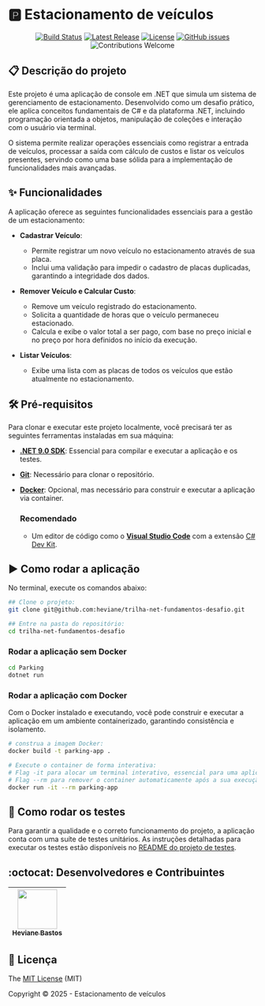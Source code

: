  # 🅿️ Estacionamento de veículos

<p align="center">
  <a href="https://github.com/heviane/trilha-net-fundamentos-desafio/actions/workflows/dotnet-ci.yml"><img alt="Build Status" src="https://github.com/heviane/trilha-net-fundamentos-desafio/actions/workflows/dotnet-ci.yml/badge.svg" /></a>
  <a href="https://github.com/heviane/trilha-net-fundamentos-desafio/releases"><img alt="Latest Release" src="https://img.shields.io/github/v/release/heviane/trilha-net-fundamentos-desafio?style=flat-square&color=success" /></a>
  <a href="../LICENSE"><img alt="License" src="https://img.shields.io/github/license/heviane/trilha-net-fundamentos-desafio?style=flat-square&color=blue" /></a>
  <a href="https://github.com/heviane/trilha-net-fundamentos-desafio/issues"><img alt="GitHub issues" src="https://img.shields.io/github/issues/heviane/trilha-net-fundamentos-desafio?style=flat-square&color=blueviolet" /></a>
  <img alt="Contributions Welcome" src="https://img.shields.io/badge/contributions-welcome-brightgreen.svg?style=flat-square" />
</p>

## 📋 Descrição do projeto

Este projeto é uma aplicação de console em .NET que simula um sistema de gerenciamento de estacionamento. Desenvolvido como um desafio prático, ele aplica conceitos fundamentais de C# e da plataforma .NET, incluindo programação orientada a objetos, manipulação de coleções e interação com o usuário via terminal.

O sistema permite realizar operações essenciais como registrar a entrada de veículos, processar a saída com cálculo de custos e listar os veículos presentes, servindo como uma base sólida para a implementação de funcionalidades mais avançadas.

## ✨ Funcionalidades

A aplicação oferece as seguintes funcionalidades essenciais para a gestão de um estacionamento:

- **Cadastrar Veículo**:
  - Permite registrar um novo veículo no estacionamento através de sua placa.
  - Inclui uma validação para impedir o cadastro de placas duplicadas, garantindo a integridade dos dados.

- **Remover Veículo e Calcular Custo**:
  - Remove um veículo registrado do estacionamento.
  - Solicita a quantidade de horas que o veículo permaneceu estacionado.
  - Calcula e exibe o valor total a ser pago, com base no preço inicial e no preço por hora definidos no início da execução.

- **Listar Veículos**:
  - Exibe uma lista com as placas de todos os veículos que estão atualmente no estacionamento.

<!-- 
## Layout ou Deploy da Aplicação :dash:

> Link do deploy da aplicação. Exemplo com netlify: https://certificates-for-everyone-womakerscode.netlify.app/

...

Se ainda não houver deploy, insira capturas de tela da aplicação ou gifs
-->

## 🛠️ Pré-requisitos

Para clonar e executar este projeto localmente, você precisará ter as seguintes ferramentas instaladas em sua máquina:

- **[.NET 9.0 SDK](https://dotnet.microsoft.com/en-us/download)**: Essencial para compilar e executar a aplicação e os testes.
- **[Git](https://git-scm.com/)**: Necessário para clonar o repositório.
- **[Docker](https://www.docker.com/products/docker-desktop/)**: Opcional, mas necessário para construir e executar a aplicação via container.

  ### Recomendado

  - Um editor de código como o **[Visual Studio Code](https://code.visualstudio.com/)** com a extensão [C# Dev Kit](https://marketplace.visualstudio.com/items?itemName=ms-dotnettools.csdevkit).

## :arrow_forward: Como rodar a aplicação

No terminal, execute os comandos abaixo:

```bash
## Clone o projeto:
git clone git@github.com:heviane/trilha-net-fundamentos-desafio.git

## Entre na pasta do repositório:
cd trilha-net-fundamentos-desafio
```

### Rodar a aplicação sem Docker

```bash
cd Parking
dotnet run
```

### Rodar a aplicação com Docker

Com o Docker instalado e executando, você pode construir e executar a aplicação em um ambiente containerizado, garantindo consistência e isolamento.

```bash
# construa a imagem Docker: 
docker build -t parking-app .

# Execute o container de forma interativa:
# Flag -it para alocar um terminal interativo, essencial para uma aplicação de console
# Flag --rm para remover o container automaticamente após a sua execução.
docker run -it --rm parking-app
```

<!-- TODO: Dica: clone o próprio projeto e verfique se o passo a passo funciona. -->

## 🧪 Como rodar os testes

Para garantir a qualidade e o correto funcionamento do projeto, a aplicação conta com uma suíte de testes unitários. As instruções detalhadas para executar os testes estão disponíveis no [README do projeto de testes](../Parking.Tests/README.md#4-como-executar-os-testes-).

## :octocat: Desenvolvedores e Contribuintes

| [<img width="80px" align="center" src="https://avatars.githubusercontent.com/heviane"/><br><sub>Heviane Bastos</sub>](https://github.com/heviane) |
| :---: |

## 📜 Licença

The [MIT License](../LICENSE) (MIT)

Copyright :copyright: 2025 - Estacionamento de veículos
